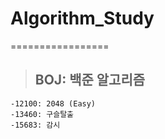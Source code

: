 # Algorithm_Study
=================
> ## BOJ: 백준 알고리즘 
	-12100: 2048 (Easy)
	-13460: 구슬탈출
	-15683: 감시
